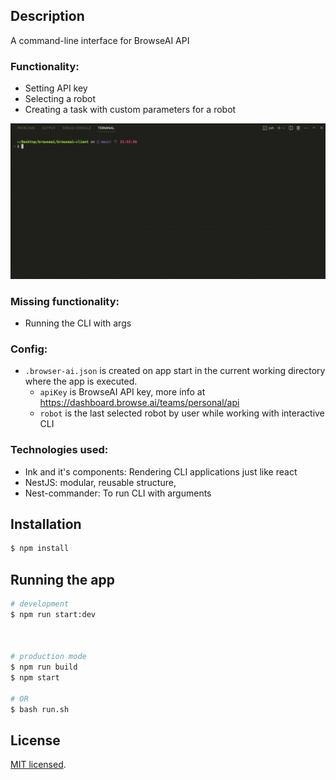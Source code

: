 ## Description

A command-line interface for BrowseAI API

### Functionality:

- Setting API key
- Selecting a robot
- Creating a task with custom parameters for a robot

![Cli gif](https://github.com/m-esm/browseai-client/blob/main/browser-cli.gif?raw=true)

### Missing functionality:

- Running the CLI with args

### Config:

- `.browser-ai.json` is created on app start in the current working directory where the app is executed.
  - `apiKey` is BrowseAI API key, more info at https://dashboard.browse.ai/teams/personal/api
  - `robot` is the last selected robot by user while working with interactive CLI

### Technologies used:

- Ink and it's components: Rendering CLI applications just like react
- NestJS: modular, reusable structure,
- Nest-commander: To run CLI with arguments

## Installation

```bash
$ npm install
```

## Running the app

```bash
# development
$ npm run start:dev



# production mode
$ npm run build
$ npm start

# OR
$ bash run.sh
```

## License

[MIT licensed](LICENSE).
